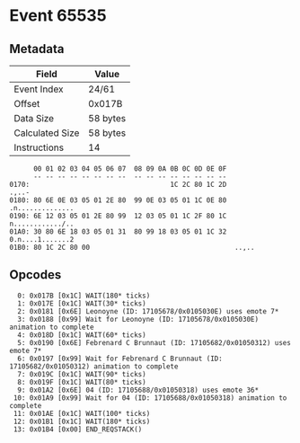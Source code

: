 # Event 65535

## Metadata

| Field           | Value    |
|-----------------|----------|
| Event Index     | 24/61    |
| Offset          | 0x017B   |
| Data Size       | 58 bytes |
| Calculated Size | 58 bytes |
| Instructions    | 14       |

```
      00 01 02 03 04 05 06 07  08 09 0A 0B 0C 0D 0E 0F
      -- -- -- -- -- -- -- --  -- -- -- -- -- -- -- --
0170:                                   1C 2C 80 1C 2D             .,..-
0180: 80 6E 0E 03 05 01 2E 80  99 0E 03 05 01 1C 0E 80  .n..............
0190: 6E 12 03 05 01 2E 80 99  12 03 05 01 1C 2F 80 1C  n............/..
01A0: 30 80 6E 18 03 05 01 31  80 99 18 03 05 01 1C 32  0.n....1.......2
01B0: 80 1C 2C 80 00                                    ..,..           
```

## Opcodes

```
  0: 0x017B [0x1C] WAIT(180* ticks)
  1: 0x017E [0x1C] WAIT(30* ticks)
  2: 0x0181 [0x6E] Leonoyne (ID: 17105678/0x0105030E) uses emote 7*
  3: 0x0188 [0x99] Wait for Leonoyne (ID: 17105678/0x0105030E) animation to complete
  4: 0x018D [0x1C] WAIT(60* ticks)
  5: 0x0190 [0x6E] Febrenard C Brunnaut (ID: 17105682/0x01050312) uses emote 7*
  6: 0x0197 [0x99] Wait for Febrenard C Brunnaut (ID: 17105682/0x01050312) animation to complete
  7: 0x019C [0x1C] WAIT(90* ticks)
  8: 0x019F [0x1C] WAIT(80* ticks)
  9: 0x01A2 [0x6E] 04 (ID: 17105688/0x01050318) uses emote 36*
 10: 0x01A9 [0x99] Wait for 04 (ID: 17105688/0x01050318) animation to complete
 11: 0x01AE [0x1C] WAIT(100* ticks)
 12: 0x01B1 [0x1C] WAIT(180* ticks)
 13: 0x01B4 [0x00] END_REQSTACK()
```
